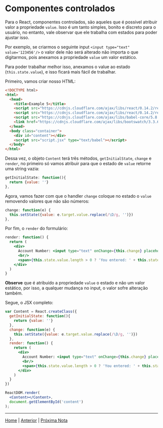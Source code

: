 # Componentes controlados

Para o React, componentes controlados, são aqueles que é possível atribuir valor
a propriedade `value`. Isso é um tanto simples, bonito e discreto para o
usuário, no entanto, vale observar que ele trabalha com estados para poder
ajustar isso.

Por exemplo, se criarmos o seguinte input `<input type="text" value='123456'/>`
o valor dele não será alterado não importa o que digitarmos, pois anexamos a
propriedade `value` um valor estático.

Para poder trabalhar melhor isso, anexamos o value ao estado
(`this.state.value`), e isso ficará mais fácil de trabalhar.

Primeiro, vamos criar nosso HTML:

```html
<!DOCTYPE html>
<html>
  <head>
    <title>Example 5</title>
    <script src="https://cdnjs.cloudflare.com/ajax/libs/react/0.14.2/react.js"></script>
    <script src="https://cdnjs.cloudflare.com/ajax/libs/react/0.14.2/react-dom.js"></script>
    <script src="https://cdnjs.cloudflare.com/ajax/libs/babel-core/5.8.34/browser.js"></script>
    <link href="https://cdnjs.cloudflare.com/ajax/libs/bootswatch/3.3.6/flatly/bootstrap.min.css" rel="stylesheet" />
  </head>
  <body class="container">
    <div id="content"></div>
    <script src="script.jsx" type="text/babel"></script>
  </body>
</html>
```

Dessa vez, o objeto `Content` terá três métodos, `getInitialState`, `change` e
`render`, no primeiro só vamos atribuir para que o estado de `value` retorne uma
string vazia:

```jsx
getInitialState: function(){
  return {value: ''}
},
```

Agora, vamos fazer com que o handler `change` coloque no estado o `value`
removendo valores que não são números:

```jsx
change: function(e) {
  this.setState({value: e.target.value.replace(/\D/g, '')})
},
```

Por fim, o `render` do formulário:

```jsx
render: function() {
  return (
    <div>
      Account Number: <input type="text" onChange={this.change} placeholder="123456" value={this.state.value}/>
      <br/>
      <span>{this.state.value.length > 0 ? 'You entered: ' + this.state.value: ''}</span>
    </div>
  )
}
```

**Observe** que é atribuído a propriedade `value` o estado e não um valor
estático, por isso, a qualquer mudança no input, o valor sofre alteração também.

Segue, o JSX completo:

```jsx
var Content = React.createClass({
  getInitialState: function(){
    return {value: ''}
  },
  change: function(e) {
    this.setState({value: e.target.value.replace(/\D/g, '')})
  },
  render: function() {
    return (
      <div>
        Account Number: <input type="text" onChange={this.change} placeholder="123456" value={this.state.value}/>
        <br/>
        <span>{this.state.value.length > 0 ? 'You entered: ' + this.state.value: ''}</span>
      </div>
    )
  }
})

ReactDOM.render(
  <Content></Content>,
  document.getElementById('content')
);
```

---

[Home](../README.md) | [Anterior](note_5_2.md) | [Próxima Nota](note_5_3.md)
